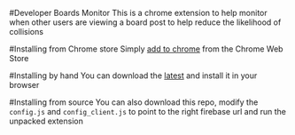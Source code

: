 #Developer Boards Monitor
This is a chrome extension to help monitor when other users are viewing a board post to help reduce the likelihood of collisions

#Installing from Chrome store
Simply [add to chrome](https://chrome.google.com/webstore/detail/devboards-active-users/omhjkacdghebmfcegpbaclfpndlppkck) from the Chrome Web Store

#Installing by hand
You can download the [latest](http://pcon.github.io/devboards-monitor/pkg/devboards-monitor_v1.1.crx) and install it in your browser

#Installing from source
You can also download this repo, modify the `config.js` and `config_client.js` to point to the right firebase url and run the unpacked extension